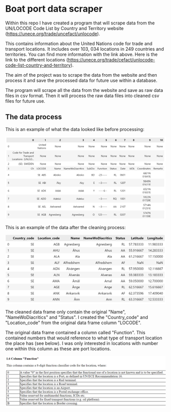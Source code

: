 # Boat port data scraper

Within this repo I have created a program that will scrape data from the UN/LOCODE Code List by Country and Territory website (https://unece.org/trade/uncefact/unlocode).

This contains information about the United Nations code for trade and transport locations. It includes over 103, 034 locations in 249 countries and territories. You can find more information with the link above. Here is the link to the different locations (https://unece.org/trade/cefact/unlocode-code-list-country-and-territory).

The aim of the project was to scrape the data from the website and then process it and save the processed data for future use within a database.

The program will scrape all the data from the website and save as raw data files in csv format. Then it will process the raw data files into cleaned csv files for future use. 

## The data process

This is an example of what the data looked like before processing:
<div align="center">
    <img src="assets/unclean.png" width="600px"</img> 
</div>

This is an example of the data after the cleaning process: 
<div align="center">
    <img src="assets/cleaned.png" width="600px"</img> 
</div>

The cleaned data frame only contain the original "Name", "NameWoDiacritics" and "Status". I created the "Country_code" and "Location_code" from the original data frame column "LOCODE".

The original data frame contained a column called "Function". This contained numbers that would reference to what type of transport location the place has (see below). I was only interested in locations with number one within this column as these are port locations.  
<div align="center">
    <img src="assets/function.png" width="600px"</img> 
</div>  



